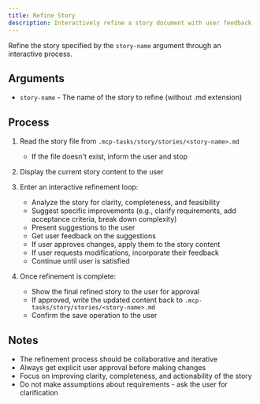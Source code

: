 ```yaml
---
title: Refine Story
description: Interactively refine a story document with user feedback
---
```


Refine the story specified by the `story-name` argument through an interactive process.

## Arguments

- `story-name` - The name of the story to refine (without .md extension)

## Process

1. Read the story file from `.mcp-tasks/story/stories/<story-name>.md`
   - If the file doesn't exist, inform the user and stop

2. Display the current story content to the user

3. Enter an interactive refinement loop:
   - Analyze the story for clarity, completeness, and feasibility
   - Suggest specific improvements (e.g., clarify requirements, add acceptance criteria, break down complexity)
   - Present suggestions to the user
   - Get user feedback on the suggestions
   - If user approves changes, apply them to the story content
   - If user requests modifications, incorporate their feedback
   - Continue until user is satisfied

4. Once refinement is complete:
   - Show the final refined story to the user for approval
   - If approved, write the updated content back to `.mcp-tasks/story/stories/<story-name>.md`
   - Confirm the save operation to the user

## Notes

- The refinement process should be collaborative and iterative
- Always get explicit user approval before making changes
- Focus on improving clarity, completeness, and actionability of the story
- Do not make assumptions about requirements - ask the user for clarification

